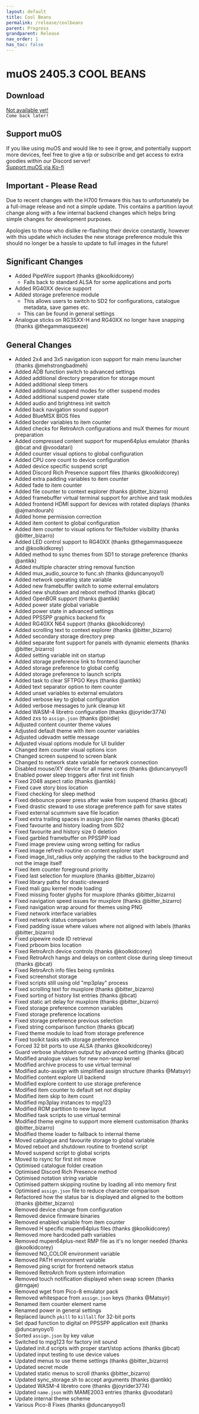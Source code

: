 ```yaml
---
layout: default
title: Cool Beans
permalink: /release/coolbeans
parent: Progress
grandparent: Release
nav_order: 1
has_toc: false
---
```



# muOS 2405.3 COOL BEANS
## Download
[Not available yet!]({{site.baseurl}}/release/coolbeans)  
``Come back later!``

## Support muOS
If you like using muOS and would like to see it grow, and potentially support more devices, feel free to give a tip or subscribe and get access to extra goodies within our Discord server!  
[Support muOS via Ko-fi](https://ko-fi.com/xonglebongle)

## Important - Please Read
Due to recent changes with the H700 firmware this has to unfortunately be a full-image release and not a simple update. This contains a partition layout change along with a few internal backend changes which helps bring simple changes for development purposes.

Apologies to those who dislike re-flashing their device constantly, however with this update which includes the new storage preference module this should no longer be a hassle to update to full images in the future!
## Significant Changes
- Added PipeWire support (thanks @koolkidcorey)
  - Falls back to standard ALSA for some applications and ports
- Added RG40XX device support
- Added storage preference module
  - This allows users to switch to SD2 for configurations, catalogue metadata, save games etc.
  - This can be found in general settings
- Analogue sticks on RG35XX-H and RG40XX no longer have snapping (thanks @thegammasqueeze)
## General Changes
- Added 2x4 and 3x5 navigation icon support for main menu launcher (thanks @mehstrongbadmeh)
- Added ADB function switch to advanced settings
- Added additional directory preparation for storage mount
- Added additional sleep timers
- Added additional suspend modes for other suspend modes
- Added additional suspend power state
- Added audio and brightness init switch
- Added back navigation sound support
- Added BlueMSX BIOS files
- Added border variables to item counter
- Added checks for RetroArch configurations and muX themes for mount preparation
- Added compressed content support for mupen64plus emulator (thanks @bcat and @voodatari)
- Added counter visual options to global configuration
- Added CPU core count to device configuration
- Added device specific suspend script
- Added Discord Rich Presence support files (thanks @koolkidcorey)
- Added extra padding variables to item counter
- Added fade to item counter
- Added file counter to context explorer (thanks @bitter_bizarro)
- Added framebuffer virtual terminal support for archive and task modules
- Added frontend HDMI support for devices with rotated displays (thanks @ajmandourah)
- Added home permission correction
- Added item content to global configuration
- Added item counter to visual options for file/folder visibility (thanks @bitter_bizarro)
- Added LED control support to RG40XX (thanks @thegammasqueeze and @koolkidkorey)
- Added method to sync themes from SD1 to storage preference (thanks @antikk)
- Added multiple character string removal function
- Added mux_audio_source to func.sh (thanks @duncanyoyo1)
- Added network operating state variable
- Added new framebuffer switch to some external emulators
- Added new shutdown and reboot method (thanks @bcat)
- Added OpenBOR support (thanks @antikk)
- Added power state global variable
- Added power state in advanced settings
- Added PPSSPP graphics backend fix
- Added RG40XX N64 support (thanks @koolkidcorey)
- Added scrolling text to context explorer (thanks @bitter_bizarro)
- Added secondary storage directory prep
- Added separate font support for panels with dynamic elements (thanks @bitter_bizarro)
- Added setting variable init on startup
- Added storage preference link to frontend launcher
- Added storage preference to global config
- Added storage preference to launch scripts
- Added task to clear SFTPGO Keys (thanks @antikk)
- Added text separator option to item counter
- Added unset variables to external emulators
- Added verbose key to global configuration
- Added verbose messages to junk cleanup kit
- Added WASM-4 libretro configuration (thanks @joyrider3774)
- Added zxs to `assign.json` (thanks @birdie)
- Adjusted content counter theme values
- Adjusted default theme with item counter variables
- Adjusted udevadm settle message
- Adjusted visual options module for UI builder
- Changed item counter visual options icon
- Changed screen suspend to screen blank
- Changed to network state variable for network connection
- Disabled mouse/XY device for all mame cores (thanks @duncanyoyo1)
- Enabled power sleep triggers after first init finish
- Fixed 2048 aspect ratio (thanks @antikk)
- Fixed cave story bios location
- Fixed checking for sleep method
- Fixed debounce power press after wake from suspend (thanks @bcat)
- Fixed drastic steward to use storage preference path for save states
- Fixed external scummvm save file location
- Fixed extra trailing spaces in assign.json file names (thanks @bcat)
- Fixed favourite and history loading from SD2
- Fixed favourite and history size 0 deletion
- Fixed garbled framebuffer on PPSSPP load
- Fixed image preview using wrong setting for radius
- Fixed image refresh routine on content explorer start
- Fixed image_list_radius only applying the radius to the background and not the image itself
- Fixed item counter foreground priority
- Fixed last selection for muxplore (thanks @bitter_bizarro)
- Fixed library paths for drastic-steward
- Fixed mali gpu kernel mode loading
- Fixed missing footer glyphs for muxplore (thanks @bitter_bizarro)
- Fixed navigation speed issues for muxplore (thanks @bitter_bizarro)
- Fixed navigation wrap around for themes using PNG
- Fixed network interface variables
- Fixed network status comparison
- Fixed padding issue where values where not aligned with labels (thanks @bitter_bizarro)
- Fixed pipewire node ID retrieval
- Fixed prboom bios location
- Fixed RetroArch device controls (thanks @koolkidcorey)
- Fixed RetroArch hangs and delays on content close during sleep timeout (thanks @bcat)
- Fixed RetroArch info files being symlinks
- Fixed screenshot storage
- Fixed scripts still using old "mp3play" process
- Fixed scrolling text for muxplore (thanks @bitter_bizarro)
- Fixed sorting of history list entries (thanks @bcat)
- Fixed static art delay for muxplore (thanks @bitter_bizarro)
- Fixed storage preference common variables
- Fixed storage preference locations
- Fixed storage preference previous selection
- Fixed string comparison function (thanks @bcat)
- Fixed theme module to load from storage preference
- Fixed toolkit tasks with storage preference
- Forced 32 bit ports to use ALSA (thanks @koolkidcorey)
- Guard verbose shutdown output by advanced setting (thanks @bcat)
- Modified analogue values for new non-snap kernel
- Modified archive process to use virtual terminal
- Modified auto-assign with simplified assign structure (thanks @Matsyir)
- Modified content explore UI backend
- Modified explore content to use storage preference
- Modified item counter to default set not display
- Modified item skip to item count
- Modified mp3play instances to mpg123
- Modified ROM partition to new layout
- Modified task scripts to use virtual terminal
- Modified theme engine to support more element customisation (thanks @bitter_bizarro)
- Modified theme loader to fallback to internal theme
- Moved catalogue and favourite storage to global variable
- Moved reboot and shutdown routine to frontend script
- Moved suspend script to global scripts
- Moved to rsync for first init move
- Optimised catalogue folder creation
- Optimised Discord Rich Presence method
- Optimised notation string variable
- Optimised pattern skipping routine by loading all into memory first
- Optimised `assign.json` file to reduce character comparison
- Refactored how the status bar is displayed and aligned to the bottom (thanks @bitter_bizarro)
- Removed device change from configuration
- Removed device firmware binaries
- Removed enabled variable from item counter
- Removed H specific mupen64plus files (thanks @koolkidcorey)
- Removed more hardcoded path variables
- Removed mupen64plus-next RMP file as it's no longer needed (thanks @koolkidcorey)
- Removed NO_COLOR environment variable
- Removed PATH environment variable
- Removed ping script for frontend network status
- Removed RetroArch from system information
- Removed touch notification displayed when swap screen (thanks @trngaje)
- Removed wget from Pico-8 emulator pack
- Removed whitespace from `assign.json` keys (thanks @Matsyir)
- Renamed item counter element name
- Renamed power in general settings
- Replaced launch `pkill` to `killall` for 32-bit ports
- Set dpad function to digital on PPSSPP application exit (thanks @duncanyoyo1)
- Sorted `assign.json` by key value
- Switched to mpg123 for factory init sound
- Updated init.d scripts with proper start/stop actions (thanks @bcat)
- Updated input testing to use device values
- Updated menus to use theme settings (thanks @bitter_bizarro)
- Updated secret mode
- Updated static menus to scroll (thanks @bitter_bizarro)
- Updated sync_storage.sh to accept arguments (thanks @antikk)
- Updated WASM-4 libretro core (thanks @joyrider3774)
- Updated `name.json` with MAME2003 entries (thanks @voodatari)
- Update internal theme scheme
- Various Pico-8 Fixes (thanks @duncanyoyo1)